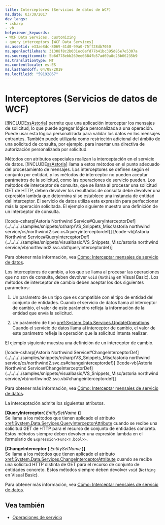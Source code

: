 ```yaml
---
title: Interceptores (Servicios de datos de WCF)
ms.date: 03/30/2017
dev_langs:
- csharp
- vb
helpviewer_keywords:
- WCF Data Services, customizing
- query interceptors [WCF Data Services]
ms.assetid: e33ae8dc-8069-41d0-99a0-75ff28db7050
ms.openlocfilehash: 31308f8c2b031ec0efd77b41bc395d85e7e5307a
ms.sourcegitcommit: 5b6d778ebb269ee6684fb57ad69a8c28b06235b9
ms.translationtype: MT
ms.contentlocale: es-ES
ms.lasthandoff: 04/08/2019
ms.locfileid: "59192867"
---
```

# <a name="interceptors-wcf-data-services"></a>Interceptores (Servicios de datos de WCF)
[!INCLUDE[ssAstoria](../../../../includes/ssastoria-md.md)] permite que una aplicación interceptar los mensajes de solicitud, lo que puede agregar lógica personalizada a una operación. Puede usar esta lógica personalizada para validar los datos en los mensajes entrantes. También puede utilizarla como restricción adicional del ámbito de una solicitud de consulta, por ejemplo, para insertar una directiva de autorización personalizada por solicitud.  
  
 Métodos con atributos especiales realizan la interceptación en el servicio de datos. [!INCLUDE[ssAstoria](../../../../includes/ssastoria-md.md)] llama a estos métodos en el punto adecuado del procesamiento de mensajes. Los interceptores se definen según el conjunto por entidad, y los métodos de interceptor no pueden aceptar parámetros de la solicitud, como las operaciones de servicio pueden. Los métodos de interceptor de consulta, que se llama al procesar una solicitud GET de HTTP, deben devolver los resultados de consulta debe devolver una expresión lambda que determina si se establece una instancia de entidad del interceptor. El servicio de datos utiliza esta expresión para perfeccionar más la operación solicitada. El ejemplo siguiente muestra una definición de un interceptor de consulta.  
  
 [!code-csharp[Astoria Northwind Service#QueryInterceptorDef](../../../../samples/snippets/csharp/VS_Snippets_Misc/astoria northwind service/cs/northwind2.svc.cs#queryinterceptordef)]
 [!code-vb[Astoria Northwind Service#QueryInterceptorDef](../../../../samples/snippets/visualbasic/VS_Snippets_Misc/astoria northwind service/vb/northwind2.svc.vb#queryinterceptordef)]  
  
 Para obtener más información, vea [Cómo: Interceptar mensajes de servicio de datos](../../../../docs/framework/data/wcf/how-to-intercept-data-service-messages-wcf-data-services.md).  
  
 Los interceptores de cambio, a los que se llama al procesar las operaciones que no son de consulta, deben devolver `void` (`Nothing` en Visual Basic). Los métodos de interceptor de cambio deben aceptar los dos siguientes parámetros:  
  
1.  Un parámetro de un tipo que es compatible con el tipo de entidad del conjunto de entidades. Cuando el servicio de datos llama al interceptor de cambio, el valor de este parámetro refleja la información de la entidad que envía la solicitud.  
  
2.  Un parámetro de tipo <xref:System.Data.Services.UpdateOperations>. Cuando el servicio de datos llama al interceptor de cambio, el valor de este parámetro refleja la operación que la solicitud intenta realizar.  
  
 El ejemplo siguiente muestra una definición de un interceptor de cambio.  
  
 [!code-csharp[Astoria Northwind Service#ChangeInterceptorDef](../../../../samples/snippets/csharp/VS_Snippets_Misc/astoria northwind service/cs/northwind2.svc.cs#changeinterceptordef)]
 [!code-vb[Astoria Northwind Service#ChangeInterceptorDef](../../../../samples/snippets/visualbasic/VS_Snippets_Misc/astoria northwind service/vb/northwind2.svc.vb#changeinterceptordef)]  
  
 Para obtener más información, vea [Cómo: Interceptar mensajes de servicio de datos](../../../../docs/framework/data/wcf/how-to-intercept-data-service-messages-wcf-data-services.md).  
  
 La interceptación admite los siguientes atributos.  
  
 **[QueryInterceptor(** *EntitySetName* **)]**  
 Se llama a los métodos que tienen aplicado el atributo <xref:System.Data.Services.QueryInterceptorAttribute> cuando se recibe una solicitud GET de HTTP para el recurso de conjunto de entidades concreto. Estos métodos siempre deben devolver una expresión lambda en el formulario de `Expression<Func<T,bool>>`.  
  
 **[ChangeInterceptor (** *EntitySetName* **)]**  
 Se llama a los métodos que tienen aplicado el atributo <xref:System.Data.Services.ChangeInterceptorAttribute> cuando se recibe una solicitud HTTP distinta de GET para el recurso de conjunto de entidades concreto. Estos métodos siempre deben devolver `void` (`Nothing` en Visual Basic).  
  
 Para obtener más información, vea [Cómo: Interceptar mensajes de servicio de datos](../../../../docs/framework/data/wcf/how-to-intercept-data-service-messages-wcf-data-services.md).  
  
## <a name="see-also"></a>Vea también

- [Operaciones de servicio](../../../../docs/framework/data/wcf/service-operations-wcf-data-services.md)
